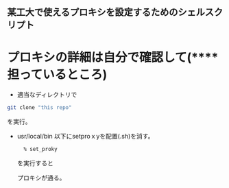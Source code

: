 ## 某工大で使えるプロキシを設定するためのシェルスクリプト
# プロキシの詳細は自分で確認して(**** 担っているところ)
- 適当なディレクトリで
```zsh
git clone "this repo"
```
を実行。

- usr/local/bin 以下にsetproｘyを配置(.sh)を消す。
  ```zsh
    % set_proky
  ```
  を実行すると

  プロキシが通る。


  

